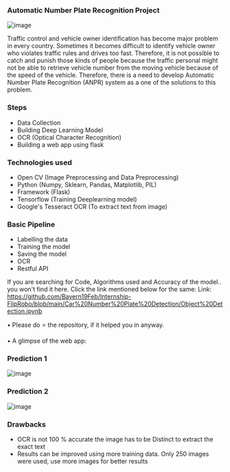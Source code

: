 ### Automatic Number Plate Recognition Project

![image](https://user-images.githubusercontent.com/65072142/138458299-9f4e3a28-976d-4b04-b891-f72084a515b4.png)

Traffic control and vehicle owner identification has become major problem in every country. Sometimes it becomes difficult to identify vehicle owner who violates traffic rules and drives too fast. Therefore, it is not possible to catch and punish those kinds of people because the traffic personal might not be able to retrieve vehicle number from the moving vehicle because of the speed of the vehicle. Therefore, there is a need to develop Automatic Number Plate Recognition (ANPR) system as a one of the solutions to this problem.

### Steps

* Data Collection
* Building Deep Learning Model
* OCR (Optical Character Recognition)
* Building a web app using flask

### Technologies used

* Open CV (Image Preprocessing and Data Preprocessing)
* Python (Numpy, Sklearn, Pandas, Matplotlib, PIL)
* Framework (Flask)
* Tensorflow (Training Deeplearning model)
* Google's Tesseract OCR (To extract text from image)

### Basic Pipeline

* Labelling the data
* Training the model
* Saving the model
* OCR
* Restful API

If you are searching for Code, Algorithms used and Accuracy of the model.. you won't find it here. Click the link mentioned below for the same:
Link: https://github.com/Bayern19Feb/Internship-FlipRobo/blob/main/Car%20Number%20Plate%20Detection/Object%20Detection.ipynb

• Please do ⭐ the repository, if it helped you in anyway.


• A glimpse of the web app:

### Prediction 1

![image](https://user-images.githubusercontent.com/65072142/138462552-d84cce87-895e-4cc6-b7ae-d88df82e009e.png)

### Prediction 2

![image](https://user-images.githubusercontent.com/65072142/138462756-5492db4d-0e03-40b5-8ce6-bbf383a30cbd.png)

### Drawbacks

* OCR is not 100 % accurate the image has to be Distinct to extract the exact text
* Results can be improved using more training data. Only 250 images were used, use more images for better results

